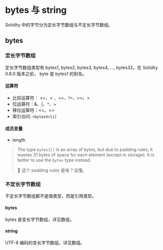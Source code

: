# bytes 与 string

Solidity 中的字节分为定长字节数组与不定长字节数组。

## bytes

### 定长字节数组

定长字节数组类型有 bytes1, bytes2, bytes3, bytes4, ..., bytes32。在 Solidity 0.8.0 版本之前， byte 是 bytes1 的别名。

#### 运算符

- 比较运算符： <=、< 、==、!=、>=、>
- 位运算符：&、|、^、~
- 移位运算符：<<、>>
- 索引访问:  `<bytesX>[i]`

#### 成员变量

- length

> The type `bytes1[]` is an array of bytes, but due to padding rules, it wastes 31 bytes of space for each element (except in storage). It is better to use the `bytes` type instead.
>
> 🤔 这个 padding rules 是啥？没懂。

### 不定长字节数组

不定长字节数组都不是值类型，而是引用类型。

#### bytes

bytes 是变长字节数组，详见数组。

#### string

UTF-8 编码的变长字节数组，详见数组。








